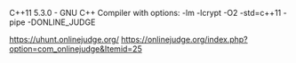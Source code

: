 C++11 5.3.0 - GNU C++ Compiler with options: -lm -lcrypt -O2 -std=c++11 -pipe -DONLINE_JUDGE

https://uhunt.onlinejudge.org/
https://onlinejudge.org/index.php?option=com_onlinejudge&Itemid=25
